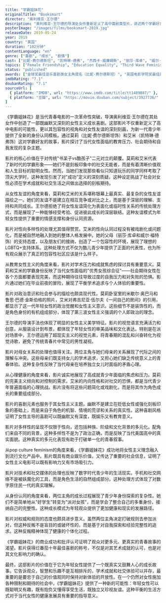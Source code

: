 ```yaml
---
title: "学霸姐妹花"
originalTitle: "Booksmart"
director: "奥利维亚·王尔德"
description: "奥利维亚·王尔德的导演处女作重新定义了高中喜剧类型片，讲述两个学霸好友在毕业前夜决定体验青春的最后疯狂。这部自我觉醒的成长喜剧以包容性的视角探讨女性友谊、学术压力、性向认同和青少年的身份探索。"
posterImage: "/images/films/booksmart-2019.jpg"
releaseDate: 2019-05-24
year: 2019
country: "美国"
duration: "102分钟"
contentLanguage: "en"
genre: ["喜剧", "成长", "剧情"]
cast: ["比妮·费尔德斯坦", "凯特琳·德弗", "杰西卡·威廉姆斯", "丽莎·库卓", "威尔·福特", "杰森·苏戴奇斯"]
topics: ["Female Friendship", "Education Equality", "Third Wave Feminism", "Queer Theory", "Pop Culture Feminism", "Identity Formation", "Mental Health", "Political Consciousness"]
status: "published"
awards: ["金球奖最佳音乐喜剧类女主角提名（比妮·费尔德斯坦）", "英国电影学院奖最佳原创剧本提名", "评论家选择奖最佳喜剧提名", "烂番茄十年最佳喜剧第一名"]
imdbRating: "7.1"
doubanRating: "7.1"
sourceUrl: [
  { platform: "IMDB", url: "https://www.imdb.com/title/tt1489887/" },
  { platform: "豆瓣", url: "https://movie.douban.com/subject/3927736/" }
]
---
```


《学霸姐妹花》是当代青春电影的一次革命性突破，导演奥利维亚·王尔德在其处女作中创造了一部既幽默又深刻的女性主义成长喜剧。这部影片不仅重新定义了高中电影的可能性，更以其包容性的视角和对女性友谊的深刻刻画，为新一代青少年提供了全新的身份认同模板。通过莫莉（比妮·费尔德斯坦饰）和艾米（凯特琳·德弗饰）这对学霸好友的故事，影片探讨了当代女性面临的教育压力、社会期待和自我发现的复杂主题。

影片的核心价值在于对传统"书呆子vs酷孩子"二元对立的颠覆。莫莉和艾米代表了新时代的学霸形象——她们不是刻板印象中的社交无能者，而是有着清晰价值观和人生目标的聪明女性。然而，当她们发现那些看似只知道玩乐的同学同样考取了顶尖大学时，这种发现引发了对"成功"定义的深刻质疑。这种设定挑战了社会对女性必须在学术成就和社交生活之间做出选择的刻板期待。

从女性友谊的角度来看，莫莉和艾米的关系堪称银幕上最真实、最复杂的女性友谊描绘之一。她们的友谊不是建立在相互竞争或对比之上，而是基于深层的理解、支持和共同成长。王尔德拒绝了将女性友谊简化为表面化或临时性关系的传统处理方式，而是展现了一种能够经受考验、促进彼此成长的深层联结。这种友谊模式为年轻女性提供了重要的情感支撑和身份认同资源。

影片对性向多样性的处理尤其值得赞赏。艾米的性向认同过程没有被戏剧化或问题化，而是被自然地融入到她的整体人格发展中。她的父母（丽莎·库卓和威尔·福特饰）的支持态度，以及朋友们的接纳，创造了一个包容性的环境，展现了理想的LGBTQ+支持体系。这种处理方式不仅为酷儿青少年提供了正面的代表性，也为所有观众展示了真正的包容性社区应该是什么样子。

从教育女性主义的角度来看，影片对学术压力和成就焦虑的探讨具有重要意义。莫莉和艾米的学霸身份反映了当代女性面临的"优秀女孩综合征"——社会期待女性在各个方面都要表现完美，而这种期待往往导致过度的自我压力和对失败的恐惧。影片通过她们在毕业前夜的冒险，展现了平衡学术追求与个人体验的重要性。

影片对政治意识和社会参与的描绘也颇具现代性。莫莉卧室里的米歇尔·奥巴马和鲁思·巴德·金斯伯格的照片，艾米对弗吉尼亚·伍尔夫《一间自己的房间》的引用，都显示了这一代年轻女性的政治觉醒和女性主义意识。这些细节不是装饰性的，而是角色身份的有机组成部分，体现了第三波女性主义强调的个人即政治的理念。

王尔德的导演手法也体现了明显的女性主义美学特征。影片的视觉语言充满活力和创意，从服装设计到布景，都体现了年轻女性的审美品味和文化表达。特别是在派对场景中，王尔德运用了超现实主义的视觉元素，将青春期的混乱和兴奋转化为视觉诗歌，避免了传统青春片中常见的男性凝视。

影片对母女关系的处理也值得关注。两位主角与她们母亲的关系展现了代际之间的理解与冲突。这些母亲们既支持女儿的学术追求，又担心她们缺乏传统意义上的青春体验。这种复杂性反映了当代母亲在培养独立女儿时面临的矛盾心理。

从心理健康的角度来看，影片诚实地展现了高成就青少年面临的焦虑和压力。莫莉的完美主义倾向和对控制的需求，艾米的内向性格和对社交的恐惧，都是当代青少年普遍面临的心理挑战。影片没有将这些问题简化或戏剧化，而是将其作为角色成长的重要组成部分。

影片的喜剧元素也服务于其女性主义主题。幽默不是建立在贬低女性或强化刻板印象的基础上，而是来自于角色的机智、情境的荒谬和关系的真实性。这种喜剧风格证明了女性主导的喜剧可以既幽默又有深度，既娱乐又有教育意义。

影片对多样性的呈现不仅限于性向，还包括种族、阶级和文化背景的多元化。配角们来自不同的背景，这种多样性不是为了政治正确，而是反映了当代美国高中的真实面貌。这种真实的多元化表现有助于打破单一化的青春叙事。

从pop culture feminism的角度来看，《学霸姐妹花》成功地将女性主义理念融入到流行文化产品中。影片既具有商业娱乐价值，又传达了重要的社会信息，证明了女性主义电影可以既有影响力又有市场吸引力。

影片对技术和社交媒体的处理也反映了数字时代青少年的生活现实。手机和社交网络不是被妖魔化的工具，而是角色生活的自然组成部分。这种处理方式体现了对数字原住民一代的真实理解。

从身份认同的角度来看，两位主角的成长过程展现了青少年身份探索的复杂性。她们不是简单地从"好学生"转变为"派对女孩"，而是学会了整合自己的多重身份，接纳自己的完整性。这种成长模式为年轻观众提供了更加健康和现实的发展路径。

影片对权威和规则的态度也颇具进步意义。虽然两位主角决定打破规则去参加派对，但这种反叛不是盲目的或破坏性的，而是基于对自我探索和经验完整性的追求。这种反叛精神体现了健康的个体化过程。

《学霸姐妹花》的商业成功和批评认可证明了观众对更多元、更真实的青春故事的渴望。影片获得烂番茄十年最佳喜剧的称号，不仅是对其艺术成就的认可，也是对其文化影响力的确认。

最终，这部影片的价值在于它为年轻女性提供了一个既真实又鼓舞人心的成长故事。它告诉观众，智慧和乐趣不是互相排斥的，学术成就和社交体验可以并存，最重要的是要忠于自己的价值观同时保持对新体验的开放性。在一个仍然对女性施加各种限制和期待的社会中，《学霸姐妹花》提供了一种新的可能性：年轻女性可以既聪明又有趣，既有抱负又懂得享受生活，既独立又珍视友谊。这种平衡的生活方式对于当代女性的健康发展具有重要的指导意义。